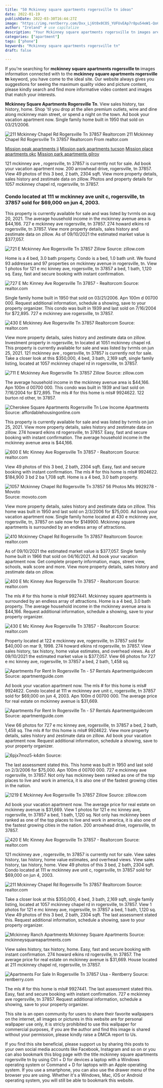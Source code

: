 ```yaml
---
title: "50 Mckinney square apartments rogersville tn ideas"
date: 2022-01-19
publishDate: 2022-03-30T16:44:27Z
image: "https://img.rentberry.com/Dxx_Lj6t0x0COS_YUFUvEAp7r8pu54eW1-QoCeieJEg/auto/440/440/sm/1/plain/media/apartments/f53f0153c3b8806b029263028b606707b50ae9ff.jpg"
author: "Ireland" # use capitalize
description: "Your Mckinney square apartments rogersville tn images are ready. Mckinney square apartments rogersville tn are a topic that is being searched for and liked by netizens now. You can Find and Download the Mckinney square apartments rogersville tn files here. Download all royalty-free vectors."
categories: ["apartment"]
tags: ["phone"]
keywords: "Mckinney square apartments rogersville tn"
draft: false

---
```


If you're searching for **mckinney square apartments rogersville tn** images information connected with to the **mckinney square apartments rogersville tn** keyword, you have come to the ideal  site.  Our website always  gives you  suggestions  for seeing  the maximum  quality video and picture  content, please kindly search and find more informative video content and images  that match your interests.

**Mckinney Square Apartments Rogersville Tn**. View sales history, tax history, home. Shop &#039;til you drop at the allen premium outlets, wine and dine along mckinney main street, or spend a night on the town. Ad book your vacation apartment now. Single family home built in 1950 that sold on 03/21/2006.

![211 Mckinney Chapel Rd Rogersville Tn 37857 Realtorcom](https://ap.rdcpix.com/5fbbdb4415fed0c56745381ab50b7dc2l-m2692944906od-w480_h360_x2.jpg "211 Mckinney Chapel Rd Rogersville Tn 37857 Realtorcom")
211 Mckinney Chapel Rd Rogersville Tn 37857 Realtorcom From realtor.com

[Mission peak apartments ii](/mission-peak-apartments-ii/)
[Mission park apartments tucson](/mission-park-apartments-tucson/)
[Mission place apartments okc](/mission-place-apartments-okc/)
[Mission park apartments gilroy](/mission-park-apartments-gilroy/)

121 mckinney ave , rogersville, tn 37857 is currently not for sale. Ad book your vacation apartment now. 200 arrowhead drive, rogersville, tn 37857. View 49 photos of this 3 bed, 2 bath, 2304 sqft. View more property details, sales history and zestimate data on zillow. Photos and property details for 1057 mckinney chapel rd, rogersville, tn 37857.

### Condo located at 111 w mckinney ave unit c, rogersville, tn 37857 sold for $69,000 on jun 4, 2003.

This property is currently available for sale and was listed by tvrmls on aug 20, 2021. The average household income in the mckinney avenue area is $44,166. 727 e mckinney ave rogersville, tn 37857. 274 howard elkins rd rogersville, tn 37857. View more property details, sales history and zestimate data on zillow. As of 09/10/2021 the estimated market value is $377,057.


![721 E Mckinney Ave Rogersville Tn 37857 Zillow](https://photos.zillowstatic.com/fp/7d88503f149e8bd4b0e955545373327a-cc_ft_384.jpg "721 E Mckinney Ave Rogersville Tn 37857 Zillow")
Source: zillow.com

Home is a 4 bed, 3.0 bath property. Condo is a bed, 1.0 bath unit. We found 93 addresses and 97 properties on mckinney avenue in rogersville, tn. View 1 photos for 121 e mc kinney ave, rogersville, tn 37857 a bed, 1 bath, 1,120 sq. Easy, fast and secure booking with instant confirmation.

![727 E Mc Kinney Ave Rogersville Tn 37857 - Realtorcom](https://ap.rdcpix.com/9a56a8b3604ed736299e519317e5f012l-m3369238483xd-w1020_h770_q80.jpg "727 E Mc Kinney Ave Rogersville Tn 37857 - Realtorcom")
Source: realtor.com

Single family home built in 1950 that sold on 03/21/2006. Apn 100m d 00700 000. Request additional information, schedule a showing, save to your property organizer. This condo was built in 1939 and last sold on 7/16/2004 for $72,895. 727 e mckinney ave rogersville, tn 37857.

![430 E Mckinney Ave Rogersville Tn 37857 Realtorcom](https://ap.rdcpix.com/dc831195f78f149a1c94cf290a9f92f8l-m470447126od-w480_h360_x2.jpg "430 E Mckinney Ave Rogersville Tn 37857 Realtorcom")
Source: realtor.com

View more property details, sales history and zestimate data on zillow. Investment property in rogersville, tn located at 1051 mckinney chapel rd. This property is currently available for sale and was listed by tvrmls on jun 25, 2021. 121 mckinney ave , rogersville, tn 37857 is currently not for sale. Take a closer look at this $350,000, 4 bed, 3 bath, 2,169 sqft, single family listing, located at 1057 mckinney chapel rd in rogersville, tn 37857.

![711 E Mckinney Ave Rogersville Tn 37857 Zillow](https://photos.zillowstatic.com/fp/fd3592fec420ee5900d5fb76ce58cd27-cc_ft_576.jpg "711 E Mckinney Ave Rogersville Tn 37857 Zillow")
Source: zillow.com

The average household income in the mckinney avenue area is $44,166. Apn 100m d 00700 000. This condo was built in 1939 and last sold on 7/16/2004 for $72,895. The mls # for this home is mls# 9924622. 122 burton rd other, tn 37857.

![Cherokee Square Apartments Rogersville Tn Low Income Apartments](https://s3.amazonaws.com/images.apartmentsmart.com/36035/8715.jpg "Cherokee Square Apartments Rogersville Tn Low Income Apartments")
Source: affordablehousingonline.com

This property is currently available for sale and was listed by tvrmls on jun 25, 2021. View more property details, sales history and zestimate data on zillow. 274 howard elkins rd rogersville, tn 37857. Easy, fast and secure booking with instant confirmation. The average household income in the mckinney avenue area is $44,166.

![600 E Mc Kinney Ave Rogersville Tn 37857 - Realtorcom](https://ap.rdcpix.com/3e50994c63c2bdf03d30e361efd67aa7l-m2305073814xd-w1020_h770_q80.jpg "600 E Mc Kinney Ave Rogersville Tn 37857 - Realtorcom")
Source: realtor.com

View 49 photos of this 3 bed, 2 bath, 2304 sqft. Easy, fast and secure booking with instant confirmation. The mls # for this home is mls# 9924622. $184,900 3 bd 2 ba 1,708 sqft. Home is a 4 bed, 3.0 bath property.

![1057 Mckinney Chapel Rd Rogersville Tn 37857 56 Photos Mls 9929278 - Movoto](https://pi.movoto.com/p/574/9929278_0_3zmFvu_p.jpeg "1057 Mckinney Chapel Rd Rogersville Tn 37857 56 Photos Mls 9929278 - Movoto")
Source: movoto.com

View more property details, sales history and zestimate data on zillow. This home was built in 1950 and last sold on 2/3/2006 for $75,000. Ad book your vacation apartment now. Single family home located at 430 e mckinney ave, rogersville, tn, 37857 on sale now for $149900. Mckinney square apartments is surrounded by an endless array of attractions.

![410 Mckinney Chapel Rd Rogersville Tn 37857 Realtorcom](https://ap.rdcpix.com/9f7353bdc21ed45592a17e8c69de06d1l-m360388640od-w480_h360_x2.jpg "410 Mckinney Chapel Rd Rogersville Tn 37857 Realtorcom")
Source: realtor.com

As of 09/10/2021 the estimated market value is $377,057. Single family home built in 1966 that sold on 04/16/2021. Ad book your vacation apartment now. Get complete property information, maps, street view, schools, walk score and more. View more property details, sales history and zestimate data on zillow.

![400 E Mc Kinney Ave Rogersville Tn 37857 - Realtorcom](https://ap.rdcpix.com/8972c5a58c5c60b04342af63557e54c1l-m3263147494xd-w1020_h770_q80.jpg "400 E Mc Kinney Ave Rogersville Tn 37857 - Realtorcom")
Source: realtor.com

The mls # for this home is mls# 9927441. Mckinney square apartments is surrounded by an endless array of attractions. Home is a 4 bed, 3.0 bath property. The average household income in the mckinney avenue area is $44,166. Request additional information, schedule a showing, save to your property organizer.

![430 E Mc Kinney Ave Rogersville Tn 37857 - Realtorcom](https://ap.rdcpix.com/3385649762/c9bfa69d2465c75e109556b7860bea49l-m0xd-w1020_h770_q80.jpg "430 E Mc Kinney Ave Rogersville Tn 37857 - Realtorcom")
Source: realtor.com

Property located at 122 e mckinney ave, rogersville, tn 37857 sold for $40,000 on mar 9, 1998. 274 howard elkins rd rogersville, tn 37857. View sales history, tax history, home value estimates, and overhead views. As of 09/10/2021 the estimated market value is $377,057. View 66 photos for 727 e mc kinney ave, rogersville, tn 37857 a bed, 2 bath, 1,458 sq.

![Apartments For Rent In Rogersville Tn - 57 Rentals Apartmentguidecom](https://rentpath-res.cloudinary.com/w_336,h_280,t_rp,cs_tinysrgb,fl_force_strip,c_fill/e_unsharp_mask:50,q_auto/e6d104d8ad7408af4647ee81b651218c "Apartments For Rent In Rogersville Tn - 57 Rentals Apartmentguidecom")
Source: apartmentguide.com

Ad book your vacation apartment now. The mls # for this home is mls# 9924622. Condo located at 111 w mckinney ave unit c, rogersville, tn 37857 sold for $69,000 on jun 4, 2003. Apn 100m d 00700 000. The average price for real estate on mckinney avenue is $31,669.

![Apartments For Rent In Rogersville Tn - 57 Rentals Apartmentguidecom](https://rentpath-res.cloudinary.com/w_336,h_280,t_rp,cs_tinysrgb,fl_force_strip,c_fill/e_unsharp_mask:50,q_auto/9d8842791a28ca1e109c51ba5a005e81 "Apartments For Rent In Rogersville Tn - 57 Rentals Apartmentguidecom")
Source: apartmentguide.com

View 66 photos for 727 e mc kinney ave, rogersville, tn 37857 a bed, 2 bath, 1,458 sq. The mls # for this home is mls# 9924622. View more property details, sales history and zestimate data on zillow. Ad book your vacation apartment now. Request additional information, schedule a showing, save to your property organizer.

![6pjx7moz5-k4dm](https://photos.zillowstatic.com/fp/b4476685c75c2c7ace7f82401edaa09f-p_e.jpg "6pjx7moz5-k4dm")
Source: 

The last assessment stated this. This home was built in 1950 and last sold on 2/3/2006 for $75,000. Apn 100m d 00700 000. 727 e mckinney ave rogersville, tn 37857. Not only has mckinney been ranked as one of the top places to live and work in america, it is also one of the fastest growing cities in the nation.

![1219 E Mckinney Ave Rogersville Tn 37857 Zillow](https://photos.zillowstatic.com/fp/a276f11ec2796d7e734c1a4f461dc773-cc_ft_1536.jpg "1219 E Mckinney Ave Rogersville Tn 37857 Zillow")
Source: zillow.com

Ad book your vacation apartment now. The average price for real estate on mckinney avenue is $31,669. View 1 photos for 121 e mc kinney ave, rogersville, tn 37857 a bed, 1 bath, 1,120 sq. Not only has mckinney been ranked as one of the top places to live and work in america, it is also one of the fastest growing cities in the nation. 200 arrowhead drive, rogersville, tn 37857.

![420 E Mc Kinney Ave Rogersville Tn 37857 - Realtorcom](https://p.rdcpix.com/v01/leeee1e45-m0xd-w640_h480_q80.jpg "420 E Mc Kinney Ave Rogersville Tn 37857 - Realtorcom")
Source: realtor.com

121 mckinney ave , rogersville, tn 37857 is currently not for sale. View sales history, tax history, home value estimates, and overhead views. View sales history, tax history, home. View 49 photos of this 3 bed, 2 bath, 2304 sqft. Condo located at 111 w mckinney ave unit c, rogersville, tn 37857 sold for $69,000 on jun 4, 2003.

![211 Mckinney Chapel Rd Rogersville Tn 37857 Realtorcom](https://ap.rdcpix.com/5fbbdb4415fed0c56745381ab50b7dc2l-m2692944906od-w480_h360_x2.jpg "211 Mckinney Chapel Rd Rogersville Tn 37857 Realtorcom")
Source: realtor.com

Take a closer look at this $350,000, 4 bed, 3 bath, 2,169 sqft, single family listing, located at 1057 mckinney chapel rd in rogersville, tn 37857. View 1 photos for 121 e mc kinney ave, rogersville, tn 37857 a bed, 1 bath, 1,120 sq. View 49 photos of this 3 bed, 2 bath, 2304 sqft. The last assessment stated this. Request additional information, schedule a showing, save to your property organizer.

![Mckinney Ranch Apartments Mckinney Square Apartments](https://resource.rentcafe.com/image/upload/q_auto,f_auto/s3/2/94336/mansions%20mckinney%20-%2096.jpg "Mckinney Ranch Apartments Mckinney Square Apartments")
Source: mckinneysquareapartments.com

View sales history, tax history, home. Easy, fast and secure booking with instant confirmation. 274 howard elkins rd rogersville, tn 37857. The average price for real estate on mckinney avenue is $31,669. House located at 211 mckinney chapel rd, rogersville, tn 37857.

![Apartments For Sale In Rogersville Tn 37857 Usa - Rentberry](https://img.rentberry.com/Dxx_Lj6t0x0COS_YUFUvEAp7r8pu54eW1-QoCeieJEg/auto/440/440/sm/1/plain/media/apartments/f53f0153c3b8806b029263028b606707b50ae9ff.jpg "Apartments For Sale In Rogersville Tn 37857 Usa - Rentberry")
Source: rentberry.com

The mls # for this home is mls# 9927441. The last assessment stated this. Easy, fast and secure booking with instant confirmation. 727 e mckinney ave rogersville, tn 37857. Request additional information, schedule a showing, save to your property organizer.

This site is an open community for users to share their favorite wallpapers on the internet, all images or pictures in this website are for personal wallpaper use only, it is stricly prohibited to use this wallpaper for commercial purposes, if you are the author and find this image is shared without your permission, please kindly raise a DMCA report to Us.

If you find this site beneficial, please support us by sharing this posts to your own social media accounts like Facebook, Instagram and so on or you can also bookmark this blog page with the title mckinney square apartments rogersville tn by using Ctrl + D for devices a laptop with a Windows operating system or Command + D for laptops with an Apple operating system. If you use a smartphone, you can also use the drawer menu of the browser you are using. Whether it's a Windows, Mac, iOS or Android operating system, you will still be able to bookmark this website.
